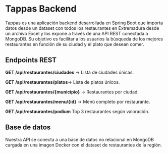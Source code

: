 # Tappas Backend
Tappas es una aplicación backend desarrollada en Spring Boot que importa datos desde un dataset con todos los restaurantes en Extremadura desde un archivo Excel y los expone a través de una API REST conectada a MongoDB. Su objetivo es facilitar a los usuarios la búsqueda de los mejores restaurantes en función de su ciudad y el plato que desean comer.


## Endpoints REST
**GET /api/restaurantes/ciudades** → Lista de ciudades únicas.

**GET /api/restaurantes/platos**→ Lista de platos únicos.

**GET /api/restaurantes/{municipio}** → Restaurantes por ciudad.

**GET /api/restaurantes/menu/{id}** → Menú completo por restaurante.

**GET /api/restaurantes/podium**  Top 3 restaurantes según valoración.

## Base de datos

Nuestra API se conecta a una base de datos no relacional en MongoDB cargada en una imagen Docker con el dataset de restaurantes de la región.
